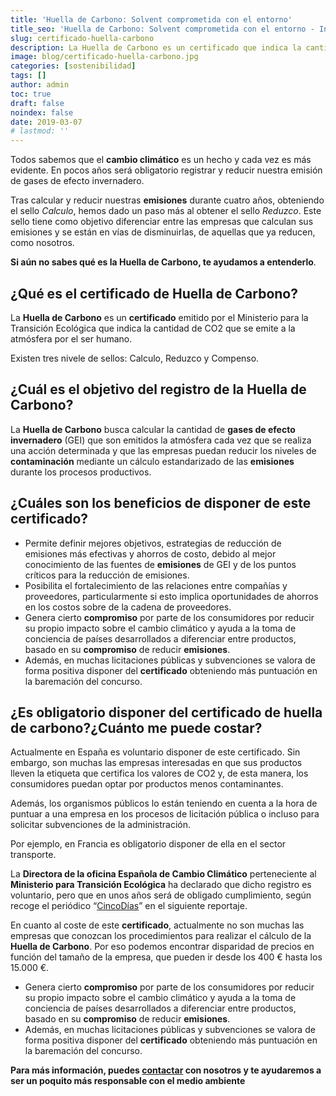 ```yaml
---
title: 'Huella de Carbono: Solvent comprometida con el entorno'
title_seo: 'Huella de Carbono: Solvent comprometida con el entorno - Ingeniería Solvent'
slug: certificado-huella-carbono
description: La Huella de Carbono es un certificado que indica la cantidad de CO2 que se emite a la atmósfera por el ser humano.
image: blog/certificado-huella-carbono.jpg
categories: [sostenibilidad]
tags: []
author: admin
toc: true
draft: false
noindex: false
date: 2019-03-07
# lastmod: ''
---
```

Todos sabemos que el **cambio climático** es un hecho y cada vez es más evidente. En pocos años será obligatorio registrar y reducir nuestra emisión de gases de efecto invernadero.

Tras calcular y reducir nuestras **emisiones** durante cuatro años, obteniendo el sello _Calculo_, hemos dado un paso más al obtener el sello _Reduzco_. Este sello tiene como objetivo diferenciar entre las empresas que calculan sus emisiones y se están en vías de disminuirlas, de aquellas que ya reducen, como nosotros.

**Si aún no sabes qué es la Huella de Carbono, te ayudamos a entenderlo**.

## ¿Qué es el certificado de Huella de Carbono?

La **Huella de Carbono** es un **certificado** emitido por el Ministerio para la Transición Ecológica que indica la cantidad de CO2 que se emite a la atmósfera por el ser humano.

Existen tres nivele de sellos: Calculo, Reduzco y Compenso.

## ¿Cuál es el objetivo del registro de la Huella de Carbono?

La **Huella de Carbono** busca calcular la cantidad de **gases de efecto invernadero** (GEI) que son emitidos la atmósfera cada vez que se realiza una acción determinada y que las empresas puedan reducir los niveles de **contaminación** mediante un cálculo estandarizado de las **emisiones** durante los procesos productivos.

## ¿Cuáles son los beneficios de disponer de este certificado?

- Permite definir mejores objetivos, estrategias de reducción de emisiones más efectivas y ahorros de costo, debido al mejor conocimiento de las fuentes de **emisiones** de GEI y de los puntos críticos para la reducción de emisiones.
- Posibilita el fortalecimiento de las relaciones entre compañías y proveedores, particularmente si esto implica oportunidades de ahorros en los costos sobre de la cadena de proveedores.
- Genera cierto **compromiso** por parte de los consumidores por reducir su propio impacto sobre el cambio climático y ayuda a la toma de conciencia de países desarrollados a diferenciar entre productos, basado en su **compromiso** de reducir **emisiones**.
- Además, en muchas licitaciones públicas y subvenciones se valora de forma positiva disponer del **certificado** obteniendo más puntuación en la baremación del concurso.

## ¿Es obligatorio disponer del certificado de huella de carbono?¿Cuánto me puede costar?

Actualmente en España es voluntario disponer de este certificado. Sin embargo, son muchas las empresas interesadas en que sus productos lleven la etiqueta que certifica los valores de CO2 y, de esta manera, los consumidores puedan optar por productos menos contaminantes.

Además, los organismos públicos lo están teniendo en cuenta a la hora de puntuar a una empresa en los procesos de licitación pública o incluso para solicitar subvenciones de la administración.

Por ejemplo, en Francia es obligatorio disponer de ella en el sector transporte.

La **Directora de la oficina Española de Cambio Climático** perteneciente al **Ministerio para Transición Ecológica** ha declarado que dicho registro es voluntario, pero que en unos años será de obligado cumplimiento, según recoge el periódico “[CincoDías](https://cincodias.elpais.com/cincodias/2018/06/04/companias/1528135610_781775.html)” en el siguiente reportaje.

En cuanto al coste de este **certificado**, actualmente no son muchas las empresas que conozcan los procedimientos para realizar el cálculo de la **Huella de Carbono**. Por eso podemos encontrar disparidad de precios en función del tamaño de la empresa, que pueden ir desde los 400 € hasta los 15.000 €.

- Genera cierto **compromiso** por parte de los consumidores por reducir su propio impacto sobre el cambio climático y ayuda a la toma de conciencia de países desarrollados a diferenciar entre productos, basado en su **compromiso** de reducir **emisiones**.
- Además, en muchas licitaciones públicas y subvenciones se valora de forma positiva disponer del **certificado** obteniendo más puntuación en la baremación del concurso.

**Para más información, puedes [contactar](/contacto/) con nosotros y te ayudaremos a ser un poquito más responsable con el medio ambiente**
